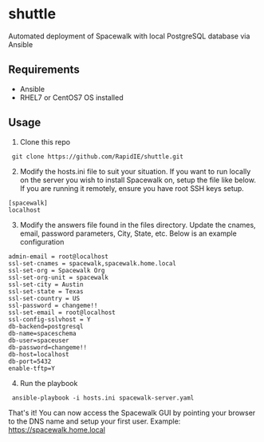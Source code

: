 # shuttle
Automated deployment of Spacewalk with local PostgreSQL database via Ansible

## Requirements
- Ansible
- RHEL7 or CentOS7 OS installed

## Usage

1. Clone this repo
```
 git clone https://github.com/RapidIE/shuttle.git
 ```
 
 2. Modify the hosts.ini file to suit your situation. If you want to run locally on the server you wish to install Spacewalk on, setup the file like below. If you are running it remotely, ensure you have root SSH keys setup.
 
 ```
 [spacewalk]
 localhost
 ```
 
 3. Modify the answers file found in the files directory. Update the cnames, email, password parameters, City, State, etc. Below is an example configuration
 ```
 admin-email = root@localhost
ssl-set-cnames = spacewalk,spacewalk.home.local
ssl-set-org = Spacewalk Org
ssl-set-org-unit = spacewalk
ssl-set-city = Austin
ssl-set-state = Texas
ssl-set-country = US
ssl-password = changeme!!
ssl-set-email = root@localhost
ssl-config-sslvhost = Y
db-backend=postgresql
db-name=spaceschema
db-user=spaceuser
db-password=changeme!!
db-host=localhost
db-port=5432
enable-tftp=Y
```

4. Run the playbook
```
 ansible-playbook -i hosts.ini spacewalk-server.yaml
 ```
 
 That's it! You can now access the Spacewalk GUI by pointing your browser to the DNS name and setup your first user.
 Example:
 https://spacewalk.home.local
